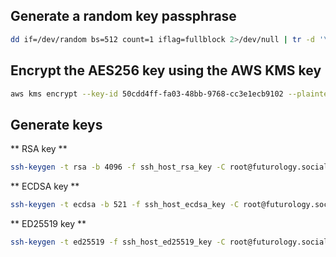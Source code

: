 ## Generate a random key passphrase

```bash
dd if=/dev/random bs=512 count=1 iflag=fullblock 2>/dev/null | tr -d '\000' | head -c 256 | gpg -ear lordvadr@futurology.social -o passphrase.asc
```

## Encrypt the AES256 key using the AWS KMS key

```bash
aws kms encrypt --key-id 50cdd4ff-fa03-48bb-9768-cc3e1ecb9102 --plaintext "$(gpg -d passphrase.asc 2>/dev/null | base64 -w 0)" --encryption-algorithm RSAES_OAEP_SHA_256 | jq -r .CiphertextBlob > passphrase.enc
```
## Generate keys

** RSA key **
```bash
ssh-keygen -t rsa -b 4096 -f ssh_host_rsa_key -C root@futurology.social -N "$(gpg -d passphrase.asc 2>/dev/null)"
```

** ECDSA key **
```bash
ssh-keygen -t ecdsa -b 521 -f ssh_host_ecdsa_key -C root@futurology.social -N "$(gpg -d passphrase.asc 2>/dev/null)"
```

** ED25519 key **
```bash
ssh-keygen -t ed25519 -f ssh_host_ed25519_key -C root@futurology.social -N "$(gpg -d passphrase.asc 2>/dev/null)"
```
